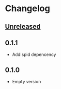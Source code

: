 # Changelog

## [Unreleased]
## 0.1.1
- Add spid depencency

## 0.1.0
- Empty version

[Unreleased]: https://github.com/cantierecreativo/spid-sinatra/compare/v0.1.0...HEAD
[0.2.0]: "https://github.com/cantierecreativo/spid-sinatra/compare/v0.1.0...v0.2.0"
